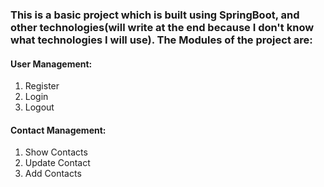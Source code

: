 ### This is a basic project which is built using SpringBoot, and other technologies(will write at the end because I don't know what technologies I will use). The Modules of the project are:

#### User Management: 

1. Register
2. Login
3. Logout                 

#### Contact Management: 
1. Show Contacts
2. Update Contact
3. Add Contacts  
                             